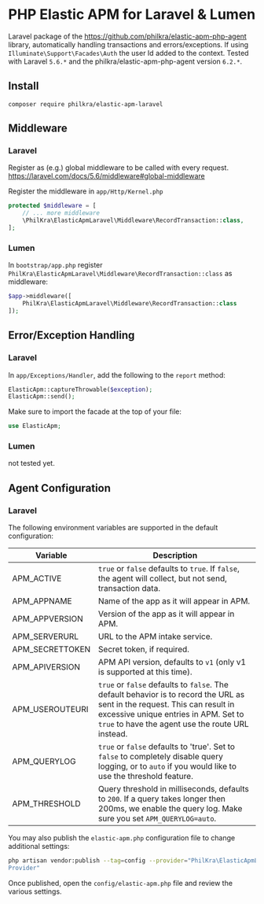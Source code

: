 # PHP Elastic APM for Laravel & Lumen
Laravel package of the https://github.com/philkra/elastic-apm-php-agent library, automatically handling transactions and errors/exceptions. If using `Illuminate\Support\Facades\Auth` the user Id added to the context.
Tested with Laravel `5.6.*` and the philkra/elastic-apm-php-agent version `6.2.*`.

## Install
```
composer require philkra/elastic-apm-laravel
```

## Middleware
### Laravel
Register as (e.g.) global middleware to be called with every request. https://laravel.com/docs/5.6/middleware#global-middleware

Register the middleware in `app/Http/Kernel.php`
```php
protected $middleware = [
    // ... more middleware
    \PhilKra\ElasticApmLaravel\Middleware\RecordTransaction::class,
];
```

### Lumen
In `bootstrap/app.php` register `PhilKra\ElasticApmLaravel\Middleware\RecordTransaction::class` as middleware:
```php
$app->middleware([
    PhilKra\ElasticApmLaravel\Middleware\RecordTransaction::class
]);
```

## Error/Exception Handling

### Laravel

In `app/Exceptions/Handler`, add the following to the `report` method:

```php
ElasticApm::captureThrowable($exception);
ElasticApm::send();
```

Make sure to import the facade at the top of your file:

```php
use ElasticApm;
```

### Lumen
not tested yet.

## Agent Configuration

### Laravel

The following environment variables are supported in the default configuration:

| Variable         | Description |
|------------------|-------------|
|APM_ACTIVE        | `true` or `false` defaults to `true`. If `false`, the agent will collect, but not send, transaction data. |
|APM_APPNAME       | Name of the app as it will appear in APM. |
|APM_APPVERSION    | Version of the app as it will appear in APM. |
|APM_SERVERURL     | URL to the APM intake service. |
|APM_SECRETTOKEN   | Secret token, if required. |
|APM_APIVERSION    | APM API version, defaults to `v1` (only v1 is supported at this time). |
|APM_USEROUTEURI   | `true` or `false` defaults to `false`. The default behavior is to record the URL as sent in the request. This can result in excessive unique entries in APM. Set to `true` to have the agent use the route URL instead. |
|APM_QUERYLOG      | `true` or `false` defaults to 'true'. Set to `false` to completely disable query logging, or to `auto` if you would like to use the threshold feature. |
|APM_THRESHOLD     | Query threshold in milliseconds, defaults to `200`. If a query takes longer then 200ms, we enable the query log. Make sure you set `APM_QUERYLOG=auto`. |

You may also publish the `elastic-apm.php` configuration file to change additional settings:

```bash
php artisan vendor:publish --tag=config --provider="PhilKra\ElasticApmLaravel\Providers\ElasticApmService
Provider"
```

Once published, open the `config/elastic-apm.php` file and review the various settings.
